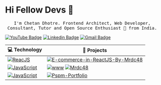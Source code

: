 
# Hi Fellow Devs :wave:

<p align="center">
  <samp>
I'm Chetan Dhotre. Frontend Architect, Web Developer, Consultant, Tutor and Open Source Enthusiast 🚀 from India.
  </samp>
  <br/>
<!---
mrdc48/mrdc48 is a ✨ special ✨ repository because its `README.md` (this file) appears on your GitHub profile.
You can click the Preview link to take a look at your changes.
--->

[![YouTube
Badge](https://img.shields.io/badge/-@Mrdc48-c4302b?style=flat-square&labelColor=c4302b&logo=youtube&logoColor=white&link=https://youtu.be/-RGTr0Xfwq0)](https://youtu.be/-RGTr0Xfwq0)
[![Linkedin
Badge](https://img.shields.io/badge/-@Mrdc48-blue?style=flat-square&logo=Linkedin&logoColor=white&link=https://www.linkedin.com/in/chetan-dhotre-dc-956b021a1)](https://www.linkedin.com/in/chetan-dhotre-dc-956b021a1)
[![Gmail
Badge](https://img.shields.io/badge/-@Mrdc48-c14438?style=flat-square&logo=Gmail&logoColor=white&link=mailto:chetandhotre01@gmail.com)](mailto:chetandhotre01@gmail.com)


| 💻 **Technology** | 🚀 **Projects** |
| - | - |
| [![ReacJS](https://img.shields.io/static/v1?label=&message=React&color=F7DF1E&logo=React&logoColor=61DAFB)](https://legacy.reactjs.org/) | [![E-commerce-in-ReactJS-By-Mrdc48](https://img.shields.io/static/v1?label=&message=E-commerce-in-ReactJS-By-Mrdc48&color=000605&logo=github&logoColor=FFFFFF&labelColor=000605)](https://github.com/mrdc48/E-commerce-in-ReactJS-By-Mrdc48) |
| [![JavaScript](https://img.shields.io/static/v1?label=&message=JavaScript&color=F7DF1E&logo=JavaScript&logoColor=FFFFFF)](https://javascript.info/) | [![www](https://img.shields.io/static/v1?label=&message=www&color=000605&logo=github&logoColor=FFFFFF&labelColor=000605)](https://github.com/mrdc48/GE-_BAROMETER-2020-CLONE) [![Mrdc48](https://img.shields.io/static/v1?label=&message=Mrdc48&color=000605&logo=github&logoColor=FFFFFF&labelColor=000605)](https://github.com/mrdc48/Portfolio) |
| [![JavaScript](https://img.shields.io/static/v1?label=&message=JavaScript&color=F7DF1E&logo=JavaScript&logoColor=FFFFFF)](https://javascript.info/) | [![Pspm-Portfolio](https://img.shields.io/static/v1?label=&message=www&color=000605&logo=github&logoColor=FFFFFF&labelColor=000605)](https://github.com/mrdc48/Pspm-Portfolio) |
